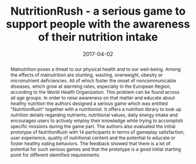 ---
abstract: Malnutrition poses a threat to our physical health and to our well-being.
  Among the effects of malnutrition are stunting, wasting, overweight, obesity or
  micronutrient deficiencies. All of which foster the onset of noncommunicable diseases,
  which grow at alarming rates, especially in the European Region, according to the
  World Health Organization. This problem can be found across all age groups. In order
  to raise awareness on that matter and educate about healthy nutrition the authors
  designed a serious game which was entitled "NutritionRush" together with a nutritionist.
  It offers a nutrition library to look up nutrition details regarding nutrients,
  nutritional values, daily energy intake and encourages users to actively employ
  their knowledge while trying to accomplish specific missions during the game part.
  The authors also evaluated the initial prototype of NutritionRush with 14 participants
  in terms of gameplay satisfaction, user experience, quality of nutritional content
  and the potential to educate or foster healthy eating behaviors. The feedback showed
  that there is a lot of potential for such serious games and that the prototype is
  a good initial starting point for different identified requirements.
authors:
- René Baranyi
- Bernhard Steyrer
- Lukas Lechner
- Gevher Agbektas
- Nadja Lederer
- Thomas Grechenig
date: '2017-04-02'
featured: false
publication_types:
- '0'
publishDate: '2017-04-02'
title: NutritionRush - a serious game to support people with the awareness of their
  nutrition intake
url_pdf: ''
---